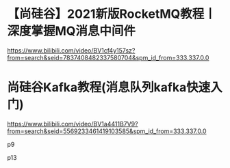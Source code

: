 # 【尚硅谷】2021新版RocketMQ教程丨深度掌握MQ消息中间件

https://www.bilibili.com/video/BV1cf4y157sz?from=search&seid=7837408482337580704&spm_id_from=333.337.0.0





# 尚硅谷Kafka教程(消息队列kafka快速入门)

https://www.bilibili.com/video/BV1a4411B7V9?from=search&seid=5569233461419103585&spm_id_from=333.337.0.0



p9

p13
